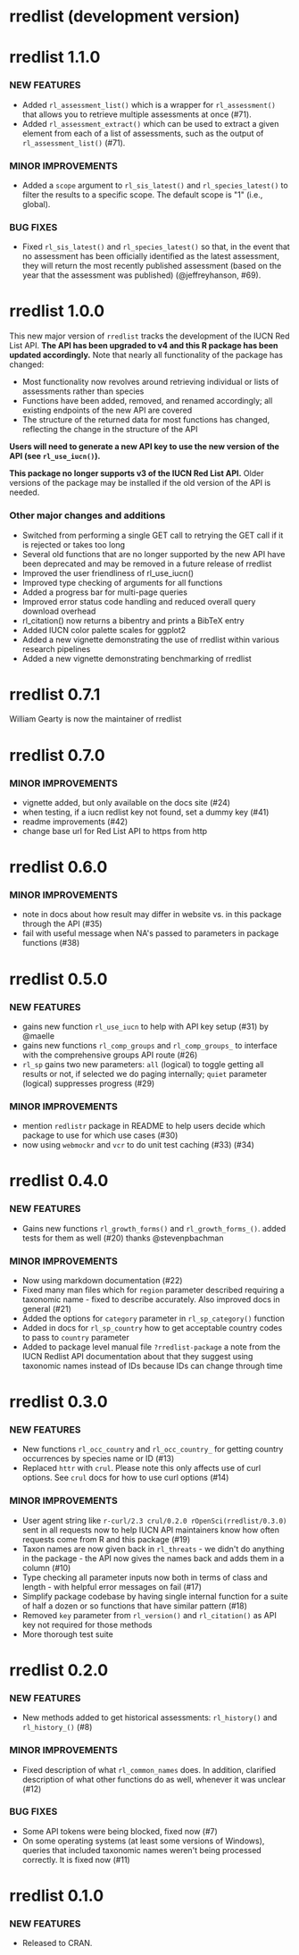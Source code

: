 # rredlist (development version)

# rredlist 1.1.0

### NEW FEATURES

- Added `rl_assessment_list()` which is a wrapper for `rl_assessment()` that allows you to retrieve multiple assessments at once (#71).
- Added `rl_assessment_extract()` which can be used to extract a given element from each of a list of assessments, such as the output of `rl_assessment_list()` (#71).

### MINOR IMPROVEMENTS

- Added a `scope` argument to `rl_sis_latest()` and `rl_species_latest()` to filter the results to a specific scope. The default scope is "1" (i.e., global).

### BUG FIXES

- Fixed `rl_sis_latest()` and `rl_species_latest()` so that, in the event that no assessment has been officially identified as the latest assessment, they will return the most recently published assessment (based on the year that the assessment was published) (@jeffreyhanson, #69).


# rredlist 1.0.0

This new major version of `rredlist` tracks the development of the IUCN Red List API. **The API has been upgraded to v4 and this R package has been updated accordingly.** Note that nearly all functionality of the package has changed:

- Most functionality now revolves around retrieving individual or lists of assessments rather than species
- Functions have been added, removed, and renamed accordingly; all existing endpoints of the new API are covered
- The structure of the returned data for most functions has changed, reflecting the change in the structure of the API

**Users will need to generate a new API key to use the new version of the API (see `rl_use_iucn()`).**

**This package no longer supports v3 of the IUCN Red List API.** Older versions of the package may be installed if the old version of the API is needed.

### Other major changes and additions

- Switched from performing a single GET call to retrying the GET call if it is rejected or takes too long
- Several old functions that are no longer supported by the new API have been deprecated and may be removed in a future release of rredlist
- Improved the user friendliness of rl_use_iucn()
- Improved type checking of arguments for all functions
- Added a progress bar for multi-page queries
- Improved error status code handling and reduced overall query download overhead
- rl_citation() now returns a bibentry and prints a BibTeX entry
- Added IUCN color palette scales for ggplot2
- Added a new vignette demonstrating the use of rredlist within various research pipelines
- Added a new vignette demonstrating benchmarking of rredlist

# rredlist 0.7.1

William Gearty is now the maintainer of rredlist

# rredlist 0.7.0

### MINOR IMPROVEMENTS

* vignette added, but only available on the docs site (#24)
* when testing, if a iucn redlist key not found, set a dummy key (#41)
* readme improvements (#42)
* change base url for Red List API to https from http

# rredlist 0.6.0

### MINOR IMPROVEMENTS

* note in docs about how result may differ in website vs. in this package through the API  (#35)
* fail with useful message when NA's passed to parameters in package functions (#38)


# rredlist 0.5.0

### NEW FEATURES 

* gains new function `rl_use_iucn` to help with API key setup (#31) by @maelle
* gains new functions `rl_comp_groups` and `rl_comp_groups_` to interface with the comprehensive groups API route (#26)
* `rl_sp` gains two new parameters: `all` (logical) to toggle getting all results or not, if selected we do paging internally; `quiet` parameter (logical) suppresses progress (#29)

### MINOR IMPROVEMENTS

* mention `redlistr` package in README to help users decide which package to use for which use cases (#30)
* now using `webmockr` and `vcr` to do unit test caching (#33) (#34)



# rredlist 0.4.0

### NEW FEATURES

* Gains new functions `rl_growth_forms()` and `rl_growth_forms_()`. added 
tests for them as well (#20) thanks @stevenpbachman

### MINOR IMPROVEMENTS

* Now using markdown documentation (#22)
* Fixed many man files which for `region` parameter described 
requiring a taxonomic name - fixed to describe accurately. Also 
improved docs in general (#21)
* Added the options for `category` parameter in `rl_sp_category()` function 
* Added in docs for `rl_sp_country` how to get acceptable country codes to 
pass to `country` parameter
* Added to package level manual file `?rredlist-package` a note from the 
IUCN Redlist API documentation about that they suggest using taxonomic 
names instead of IDs because IDs can change through time



# rredlist 0.3.0

### NEW FEATURES

* New functions `rl_occ_country` and `rl_occ_country_` for 
getting country occurrences by species name or ID (#13)
* Replaced `httr` with `crul`. Please note this only affects use 
of curl options. See `crul` docs for how to use curl options (#14)

### MINOR IMPROVEMENTS

* User agent string like `r-curl/2.3 crul/0.2.0 rOpenSci(rredlist/0.3.0)` 
sent in all requests now to help IUCN API maintainers know 
how often requests come from R and this package (#19)
* Taxon names are now given back in `rl_threats` - we didn't do 
anything in the package - the API now gives the names back and 
adds them in a column (#10)
* Type checking all parameter inputs now both in terms of class
and length - with helpful error messages on fail (#17)
* Simplify package codebase by having single internal function for a 
suite of half a dozen or so functions that have similar pattern (#18)
* Removed `key` parameter from `rl_version()` and `rl_citation()` as
API key not required for those methods
* More thorough test suite


# rredlist 0.2.0

### NEW FEATURES

* New methods added to get historical assessments: `rl_history()`
and `rl_history_()` (#8)

### MINOR IMPROVEMENTS

* Fixed description of what `rl_common_names` does. In addition, 
clarified description of what other functions do as well, whenever
it was unclear (#12)

### BUG FIXES

* Some API tokens were being blocked, fixed now (#7)
* On some operating systems (at least some versions of Windows), queries 
that included taxonomic names weren't being processed correctly. It 
is fixed now (#11)


# rredlist 0.1.0

### NEW FEATURES

* Released to CRAN.
